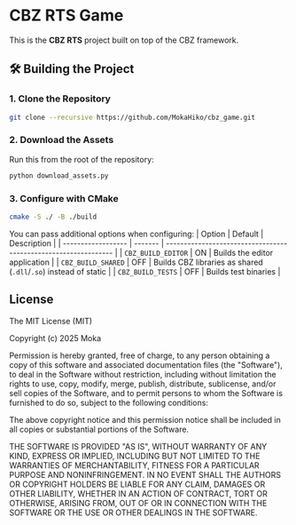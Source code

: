 # CBZ RTS Game

This is the **CBZ RTS** project built on top of the CBZ framework.

## 🛠️ Building the Project

### 1. Clone the Repository
```bash
git clone --recursive https://github.com/MokaHiko/cbz_game.git
```

### 2. Download the Assets
Run this from the root of the repository:

```bash
python download_assets.py
```

### 3. Configure with CMake

```bash
cmake -S ./ -B ./build
```
You can pass additional options when configuring:
| Option             | Default | Description                                                     |
| ------------------ | ------- | --------------------------------------------------------------- |
| `CBZ_BUILD_EDITOR` | ON      | Builds the editor application                                   |
| `CBZ_BUILD_SHARED` | OFF     | Builds CBZ libraries as shared (`.dll`/`.so`) instead of static |
| `CBZ_BUILD_TESTS`  | OFF     | Builds test binaries                                            |

## License
 
The MIT License (MIT)

Copyright (c) 2025 Moka

Permission is hereby granted, free of charge, to any person obtaining a copy of this software and associated documentation files (the "Software"), to deal in the Software without restriction, including without limitation the rights to use, copy, modify, merge, publish, distribute, sublicense, and/or sell copies of the Software, and to permit persons to whom the Software is furnished to do so, subject to the following conditions:

The above copyright notice and this permission notice shall be included in all copies or substantial portions of the Software.

THE SOFTWARE IS PROVIDED "AS IS", WITHOUT WARRANTY OF ANY KIND, EXPRESS OR IMPLIED, INCLUDING BUT NOT LIMITED TO THE WARRANTIES OF MERCHANTABILITY, FITNESS FOR A PARTICULAR PURPOSE AND NONINFRINGEMENT. IN NO EVENT SHALL THE AUTHORS OR COPYRIGHT HOLDERS BE LIABLE FOR ANY CLAIM, DAMAGES OR OTHER LIABILITY, WHETHER IN AN ACTION OF CONTRACT, TORT OR OTHERWISE, ARISING FROM, OUT OF OR IN CONNECTION WITH THE SOFTWARE OR THE USE OR OTHER DEALINGS IN THE SOFTWARE.